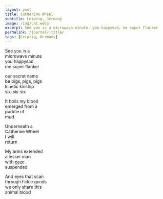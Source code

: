 ```yaml
---
layout: post
title: Catherine Wheel
subtitle: Leipzig, Germany
image: /img/cat.webp
excerpt: See you in a microwave minute, you happysad, me super flanker ...
permalink: /journal/:title/
tags: [Leipzig, Germany]
---
```

See you in a  
microwave minute  
you happysad   
me super flanker  

our secret name  
be pigs, pigs, pigs  
kinetic kinship  
six-six-six  

It boils my blood  
emerged from a  
puddle of  
mud  

Underneath a  
Catherine Wheel  
I will  
return  

My arms extended  
a lesser man  
with gaze  
suspended  

And eyes that scan  
through fickle goods  
we only share this  
animal blood  